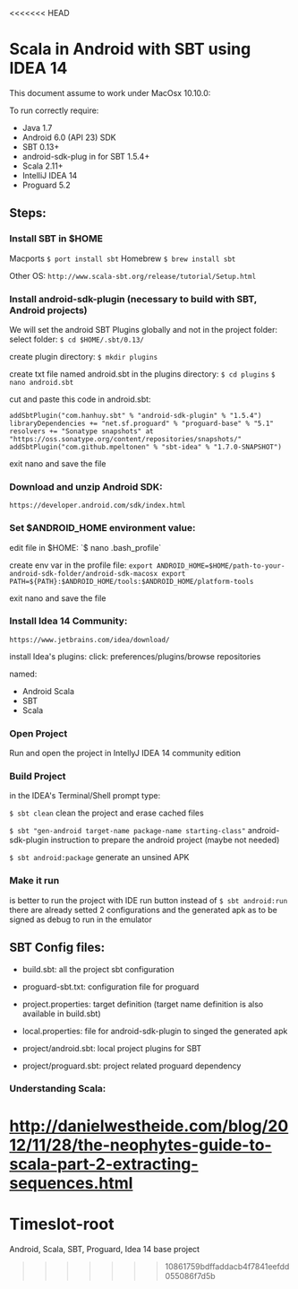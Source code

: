 <<<<<<< HEAD
# Scala in Android with SBT using IDEA 14

This document assume to work under MacOsx 10.10.0:

To run correctly require:
 - Java 1.7
 - Android 6.0 (API 23) SDK
 - SBT 0.13+
 - android-sdk-plug in for SBT 1.5.4+
 - Scala 2.11+
 - IntelliJ IDEA 14
 - Proguard 5.2


## Steps:
### Install SBT in $HOME
Macports `$ port install sbt`
Homebrew `$ brew install sbt`

Other OS: `http://www.scala-sbt.org/release/tutorial/Setup.html`

### Install android-sdk-plugin (necessary to build with SBT, Android projects)

We will set the android SBT Plugins globally and not in the project folder:
select folder:
`$ cd $HOME/.sbt/0.13/`

create plugin directory:
`$ mkdir plugins`

create txt file named android.sbt in the plugins directory:
`$ cd plugins`
`$ nano android.sbt`

cut and paste this code in android.sbt:

`addSbtPlugin("com.hanhuy.sbt" % "android-sdk-plugin" % "1.5.4")
libraryDependencies += "net.sf.proguard" % "proguard-base" % "5.1"
resolvers += "Sonatype snapshots" at "https://oss.sonatype.org/content/repositories/snapshots/"
addSbtPlugin("com.github.mpeltonen" % "sbt-idea" % "1.7.0-SNAPSHOT")`

exit nano and save the file

### Download and unzip Android SDK:

`https://developer.android.com/sdk/index.html`

### Set $ANDROID_HOME environment value:
edit file in $HOME:
`$ nano .bash_profile`

create env var in the profile file:
`export ANDROID_HOME=$HOME/path-to-your-android-sdk-folder/android-sdk-macosx
export PATH=${PATH}:$ANDROID_HOME/tools:$ANDROID_HOME/platform-tools`

exit nano and save the file

### Install Idea 14 Community:
`https://www.jetbrains.com/idea/download/`

install Idea's plugins:
click: preferences/plugins/browse repositories

named:
- Android Scala
- SBT
- Scala

### Open Project
Run and open the project in IntellyJ IDEA 14 community edition

### Build Project
in the IDEA's Terminal/Shell prompt type:

`$ sbt clean`
clean the project and erase cached files

`$ sbt "gen-android target-name package-name starting-class"`
android-sdk-plugin instruction to prepare the android project (maybe not needed)

`$ sbt android:package`
generate an unsined APK

### Make it run
is better to run the project with IDE run button
instead of `$ sbt android:run`
there are already setted 2 configurations and the generated apk as to be signed as debug to run in the emulator

## SBT Config files:

- build.sbt: all the project sbt configuration
- proguard-sbt.txt: configuration file for proguard
- project.properties: target definition (target name definition is also available in build.sbt)
- local.properties: file for android-sdk-plugin to singed the generated apk

- project/android.sbt: local project plugins for SBT
- project/proguard.sbt: project related proguard dependency

### Understanding Scala:
http://danielwestheide.com/blog/2012/11/28/the-neophytes-guide-to-scala-part-2-extracting-sequences.html
=======
# Timeslot-root
Android, Scala, SBT, Proguard, Idea 14 base project
>>>>>>> 10861759bdffaddacb4f7841eefdd055086f7d5b
